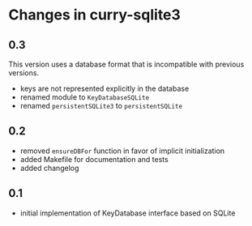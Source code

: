 Changes in curry-sqlite3
========================

0.3
---

This version uses a database format that is incompatible with previous
versions.

  * keys are not represented explicitly in the database
  * renamed module to `KeyDatabaseSQLite`
  * renamed `persistentSQLite3` to `persistentSQLite`

0.2
---

  * removed `ensureDBFor` function in favor of implicit initialization
  * added Makefile for documentation and tests
  * added changelog

0.1
---

  * initial implementation of KeyDatabase interface based on SQLite
